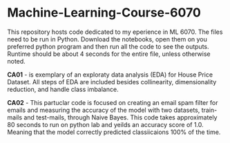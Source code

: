 # Machine-Learning-Course-6070
This repository hosts code dedicated to my eperience in ML 6070. The files need to be run in Python. Download the notebooks, open them on you preferred python program and then run all the code to see the outputs. Runtime should be about 4 seconds for the entire file, unless otherwise noted.

<b>CA01</b> - is exemplary of an exploraty data analysis (EDA) for House Price Dataset. All steps of EDA are included besides collinearity, dimensionality reduction, and handle class imbalance. 

<b>CA02</b> - This partuclar code is focused on creating an email spam filter for emails and measuring the accuracy of the model with two datasets, train-mails and test-mails, through Naive Bayes. This code takes approximately 80 seconds to run on python lab and yeilds an accuracy score of 1.0. Meaning that the model correctly predicted classiicaions 100% of the time.  
